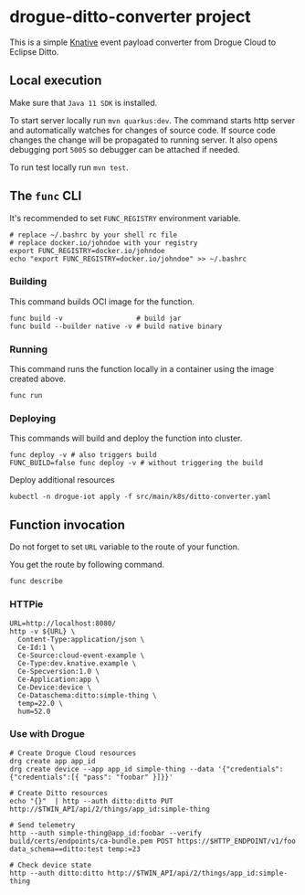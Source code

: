 # drogue-ditto-converter project

This is a simple [Knative](https://knative.dev/) event payload converter from Drogue Cloud to Eclipse Ditto.

## Local execution
Make sure that `Java 11 SDK` is installed.

To start server locally run `mvn quarkus:dev`.
The command starts http server and automatically watches for changes of source code.
If source code changes the change will be propagated to running server. It also opens debugging port `5005`
so debugger can be attached if needed.

To run test locally run `mvn test`.

## The `func` CLI

It's recommended to set `FUNC_REGISTRY` environment variable.
```shell script
# replace ~/.bashrc by your shell rc file
# replace docker.io/johndoe with your registry
export FUNC_REGISTRY=docker.io/johndoe
echo "export FUNC_REGISTRY=docker.io/johndoe" >> ~/.bashrc
```

### Building

This command builds OCI image for the function.

```shell script
func build -v                  # build jar
func build --builder native -v # build native binary
```

### Running

This command runs the function locally in a container
using the image created above.
```shell script
func run
```

### Deploying

This commands will build and deploy the function into cluster.

```shell script
func deploy -v # also triggers build
FUNC_BUILD=false func deploy -v # without triggering the build
```

Deploy additional resources

```shell script
kubectl -n drogue-iot apply -f src/main/k8s/ditto-converter.yaml
```

## Function invocation

Do not forget to set `URL` variable to the route of your function.

You get the route by following command.
```shell script
func describe
```

### HTTPie

```shell script
URL=http://localhost:8080/
http -v ${URL} \
  Content-Type:application/json \
  Ce-Id:1 \
  Ce-Source:cloud-event-example \
  Ce-Type:dev.knative.example \
  Ce-Specversion:1.0 \
  Ce-Application:app \
  Ce-Device:device \
  Ce-Dataschema:ditto:simple-thing \
  temp=22.0 \
  hum=52.0
```

### Use with Drogue

```shell script
# Create Drogue Cloud resources
drg create app app_id
drg create device --app app_id simple-thing --data '{"credentials": {"credentials":[{ "pass": "foobar" }]}}'

# Create Ditto resources
echo "{}"  | http --auth ditto:ditto PUT http://$TWIN_API/api/2/things/app_id:simple-thing

# Send telemetry
http --auth simple-thing@app_id:foobar --verify build/certs/endpoints/ca-bundle.pem POST https://$HTTP_ENDPOINT/v1/foo data_schema==ditto:test temp:=23

# Check device state
http --auth ditto:ditto http://$TWIN_API/api/2/things/app_id:simple-thing
```
